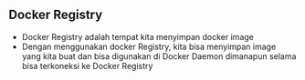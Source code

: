 ## Docker Registry

- Docker Registry adalah tempat kita menyimpan docker image
- Dengan menggunakan docker Registry, kita bisa menyimpan image yang kita buat dan bisa digunakan di Docker Daemon dimanapun selama bisa terkoneksi ke Docker Registry 